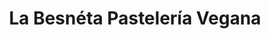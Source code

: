 ---
title: "La Besnéta Pastelería Vegana"
url: /barcelona/la-besneta-pasteleria-vegana/
shop: panadería
---